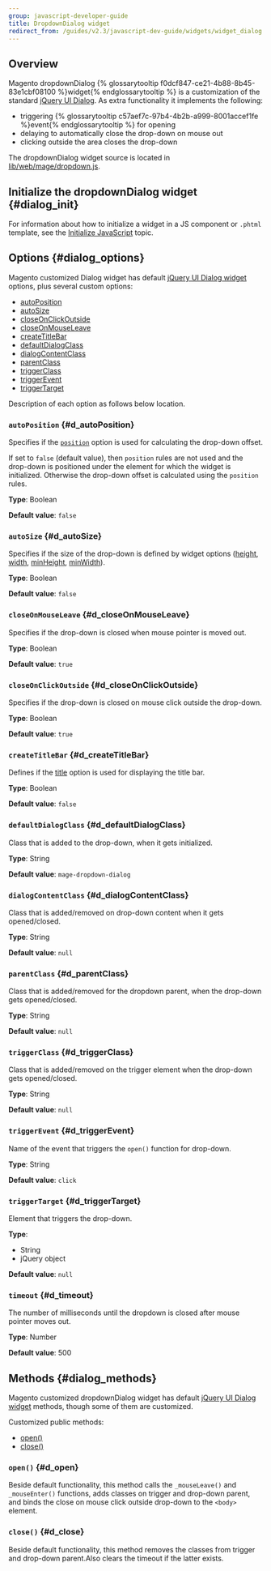 ```yaml
---
group: javascript-developer-guide
title: DropdownDialog widget
redirect_from: /guides/v2.3/javascript-dev-guide/widgets/widget_dialog.html
---
```


## Overview

Magento dropdownDialog {% glossarytooltip f0dcf847-ce21-4b88-8b45-83e1cbf08100 %}widget{% endglossarytooltip %} is a customization of the standard [jQuery UI Dialog](http://api.jqueryui.com/dialog/). As extra functionality it implements the following:

* triggering {% glossarytooltip c57aef7c-97b4-4b2b-a999-8001accef1fe %}event{% endglossarytooltip %} for opening
* delaying to automatically close the drop-down on mouse out
* clicking outside the area closes the drop-down

The dropdownDialog widget source is located in [lib/web/mage/dropdown.js].

## Initialize the dropdownDialog widget {#dialog_init}

For information about how to initialize a widget in a JS component or `.phtml` template, see the [Initialize JavaScript] topic.

## Options {#dialog_options}

Magento customized Dialog widget has default [jQuery UI Dialog widget](http://api.jqueryui.com/dialog/) options, plus several custom options:

* [autoPosition](#d_autoPosition)
* [autoSize](#d_autoSize)
* [closeOnClickOutside](#d_closeOnClickOutside)
* [closeOnMouseLeave](#d_closeOnMouseLeave)
* [createTitleBar](#d_createTitleBar)
* [defaultDialogClass](#d_defaultDialogClass)
* [dialogContentClass](#d_dialogContentClass)
* [parentClass](#d_parentClass)
* [triggerClass](#d_triggerClass)
* [triggerEvent](#d_triggerEvent)
* [triggerTarget](#d_triggerTarget)

Description of each option as follows below location.

### `autoPosition`   {#d_autoPosition}

Specifies if the [`position`] option is used for calculating the drop-down offset. 

If set to `false` (default value), then `position` rules are not used and the drop-down is positioned under the element for which the widget is initialized. Otherwise the drop-down offset is calculated using the `position` rules.  

**Type**: Boolean

**Default value**: `false`

### `autoSize` {#d_autoSize}

Specifies if the size of the drop-down is defined by widget options ([height], [width], [minHeight], [minWidth]).

**Type**: Boolean

**Default value**: `false`

### `closeOnMouseLeave` {#d_closeOnMouseLeave}

Specifies if the drop-down is closed when mouse pointer is moved out.

**Type**: Boolean

**Default value**: `true`

### `closeOnClickOutside` {#d_closeOnClickOutside}

Specifies if the drop-down is closed on mouse click outside the drop-down.

**Type**: Boolean

**Default value**: `true`

### `createTitleBar` {#d_createTitleBar}

Defines if the [title] option is used for displaying the title bar.

**Type**: Boolean

**Default value**: `false`

### `defaultDialogClass` {#d_defaultDialogClass}

Class that is added to the drop-down, when it gets initialized.

**Type**: String

**Default value**: `mage-dropdown-dialog`

### `dialogContentClass` {#d_dialogContentClass}

Class that is added/removed on drop-down content when it gets opened/closed.

**Type**: String

**Default value**: `null`

### `parentClass` {#d_parentClass}

Class that is added/removed for the dropdown parent, when the drop-down gets opened/closed.

**Type**: String

**Default value**: `null`

### `triggerClass` {#d_triggerClass}

Class that is added/removed on the trigger element when the drop-down gets opened/closed.

**Type**: String

**Default value**: `null`

### `triggerEvent` {#d_triggerEvent}

Name of the event that triggers the `open()` function for drop-down.

**Type**: String

**Default value**: `click`

### `triggerTarget` {#d_triggerTarget}

Element that triggers the drop-down.

**Type**: 

* String
* jQuery object

**Default value**: `null`

### `timeout` {#d_timeout}

The number of milliseconds until the dropdown is closed after mouse pointer moves out.

**Type**: Number

**Default value**: 500

## Methods {#dialog_methods}

Magento customized dropdownDialog widget has default [jQuery UI Dialog widget] methods, though some of them are customized. 

Customized public methods:

* [open()](#d_open)
* [close()](#d_close)

### `open()` {#d_open}

Beside default functionality, this method calls the `_mouseLeave()` and `_mouseEnter()` functions, adds classes on trigger and drop-down parent, and binds the close on mouse click outside drop-down to the `<body>` element.

### `close()` {#d_close}

Beside default functionality, this method removes the classes from trigger and drop-down parent.Also clears the timeout if the latter exists.

[lib/web/mage/dropdown.js]: {{site.mage2000url}}lib/web/mage/dropdown.js

[initialize javascript]: {{page.baseurl}}/javascript-development/core-concepts/script-initialize-call.html

[`position`]: http://api.jqueryui.com/dialog/#option-position

[height]: http://api.jqueryui.com/dialog/#option-height

[width]: http://api.jqueryui.com/dialog/#option-width

[minheight]: http://api.jqueryui.com/dialog/#option-minHeight

[minwidth]: http://api.jqueryui.com/dialog/#option-minWidth

[title]: http://api.jqueryui.com/dialog/#option-title

[jquery ui dialog widget]: http://api.jqueryui.com/dialog/

